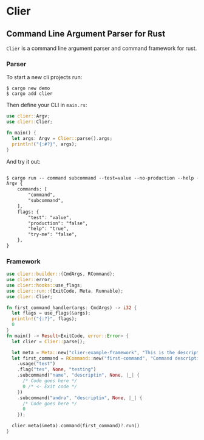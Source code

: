 # Clier

## Command Line Argument Parser for Rust
`Clier` is a command line argument parser and command framework for rust.

### Parser
To start a new cli projects run:

```console
$ cargo new demo
$ cargo add clier
```

Then define your CLI in `main.rs`:

```rust
use clier::Argv;
use clier::Clier;

fn main() {
  let args: Argv = Clier::parse().args;
  println!("{:#?}", args);
}

```

And try it out:
```md

$ cargo run -- command subcommand --test=value --no-production --help --try-me=false
Argv {
    commands: [
        "command",
        "subcommand",
    ],
    flags: {
        "test": "value",
        "production": "false",
        "help": "true",
        "try-me": "false",
    },
}
```

### Framework
```rust
use clier::builder::{CmdArgs, RCommand};
use clier::error;
use clier::hooks::use_flags;
use clier::run::{ExitCode, Meta, Runnable};
use clier::Clier;

fn first_command_handler(args: CmdArgs) -> i32 {
  let flags = use_flags(&args);
  println!("{:?}", flags);
  0
}
fn main() -> Result<ExitCode, error::Error> {
  let clier = Clier::parse();

  let meta = Meta::new("clier-example-framework", "This is the description", "1.0.0");
  let first_command = RCommand::new("first-command", "Command description", first_command_handler)
    .usage("test")
    .flag("tes", None, "testing")
    .subcommand("name", "descriptin", None, |_| {
      /* Code goes here */
      0 /* <- Exit code */
    })
    .subcommand("andra", "descriptin", None, |_| {
      /* Code goes here */
      0
    });

  clier.meta(&meta).command(first_command)?.run()
}
```
